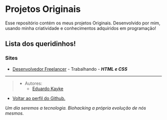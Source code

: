 # Projetos Originais
Esse repositório contém os meus projetos Originais. Desenvolvido por mim, usando minha criatividade e conhecimentos adquiridos em programação!


## Lista dos queridinhos!

### Sites

- [Desenvolvedor Freelancer](https://desenvolvedorfreelancer.com) - Trabalhando - _**HTML e CSS**_

---

> - Autores: 
>   - [Eduardo Kayke](https://github.com/EduardoKayke "Perfil do Eduardo")

- [Voltar ao perfil do Github.](https://github.com/EduardoKayke "Perfil do Eduardo") 

_Um dia seremos a tecnologia. Biohacking a própria evolução de nós mesmos._
